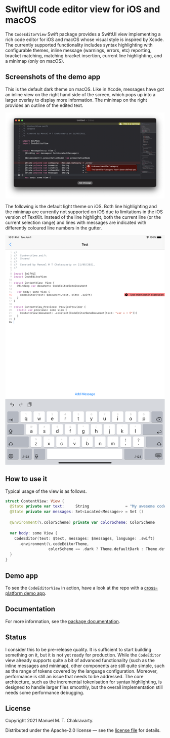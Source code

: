 # SwiftUI code editor view for iOS and macOS

The `CodeEditorView` Swift package provides a SwiftUI view implementing a rich code editor for iOS and macOS whose visual style is inspired by Xcode. The currently supported functionality includes syntax highlighting with configurable themes, inline message (warnings, errors, etc) reporting, bracket matching, matching bracket insertion, current line highlighting, and a minimap (only on macOS).

## Screenshots of the demo app

This is the default dark theme on macOS. Like in Xcode, messages have got an inline view on the right hand side of the screen, which pops up into a larger overlay to display more information. The minimap on the right provides an outline of the edited text.

<img src="app-demo-images/macOS-dark-example.png">

The following is the default light theme on iOS. Both line highlighting and the minimap are currently not supported on iOS due to limitations in the iOS version of TextKit. Instead of the line highlight, both the current line (or the current selection range) and lines with messages are indicated with differently coloured line numbers in the gutter.

<img src="app-demo-images/iOS-light-example.png">


## How to use it

Typical usage of the view is as follows.

```swift
struct ContentView: View {
  @State private var text:     String                = "My awesome code..."
  @State private var messages: Set<Located<Message>> = Set ()

  @Environment(\.colorScheme) private var colorScheme: ColorScheme

  var body: some View {
    CodeEditor(text: $text, messages: $messages, language: .swift)
      .environment(\.codeEditorTheme,
                   colorScheme == .dark ? Theme.defaultDark : Theme.defaultLight)
  }
}
```


## Demo app

To see the `CodeEditorView` in action, have a look at the repo with a [cross-platform demo app](https://github.com/mchakravarty/CodeEditorDemo).


## Documentation

For more information, see the [package documentation](Documentation/Overview.md).


## Status

I consider this to be pre-release quality. It is sufficient to start building something on it, but it is not yet ready for production. While the `CodeEditor` view already supports quite a bit of advanced functionality (such as the inline messages and minimap), other components are still quite simple, such as the range of tokens covered by the language configuration. Moreover, performance is still an issue that needs to be addressed. The core archtecture, such as the incremental tokenisation for syntax highlighting, is designed to handle larger files smoothly, but the overall implementation still needs some performance debugging.


## License

Copyright 2021 Manuel M. T. Chakravarty. 

Distributed under the Apache-2.0 license — see the [license file](LICENSE) for details.
